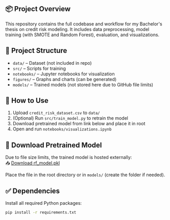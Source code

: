## 📦 Project Overview

This repository contains the full codebase and workflow for my Bachelor's thesis on credit risk modeling. It includes data preprocessing, model training (with SMOTE and Random Forest), evaluation, and visualizations.

## 📁 Project Structure

- `data/` – Dataset (not included in repo)
- `src/` – Scripts for training
- `notebooks/` – Jupyter notebooks for visualization
- `figures/` – Graphs and charts (can be generated)
- `models/` – Trained models (not stored here due to GitHub file limits)

## 🚀 How to Use

1. Upload `credit_risk_dataset.csv` to `data/`
2. (Optional) Run `src/train_model.py` to retrain the model
3. Download pretrained model from link below and place it in root
4. Open and run `notebooks/visualizations.ipynb`

## 🔗 Download Pretrained Model

Due to file size limits, the trained model is hosted externally:  
📥 [Download rf_model.pkl](https://drive.google.com/file/d/160yixnhATwCeIbym8rpSB2gQvQidQbOb/view)

Place the file in the root directory or in `models/` (create the folder if needed).

## ✅ Dependencies

Install all required Python packages:
```bash
pip install -r requirements.txt
